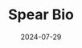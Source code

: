---  
layout: startup_page  
title: "Spear Bio"  
id: "spear.bio"  
permalink: "/spearbiospear.bio07292024/"  
website: "https://www.spear.bio"  
funding_round: "Series A"  
funding_amount: "$45M"  
investors: "Foresite Capital, Bio-Techne Corporation, Maverick Ventures, Yonjin Capital, CDH Investments"  
about: "Spear Bio is a biotechnology company developing ultra-sensitive protein biomarker measurement technology. Their proprietary SPEAR technology uses standard qPCR equipment to precisely measure proteins at the attomolar level, enabling advancements in protein research and early disease diagnostics. This technology offers significant advantages over conventional methods by requiring much smaller sample volumes."  
markets: "Biotechnology, Diagnostics, Protein Research, Health Care, Health Diagnostics"  
hq: "Woburn, Massachusetts, United States"  
founded_year: "2021"  
linkedin: "https://www.linkedin.com/company/spearbio"  
twitter: "https://twitter.com/spearbio"  
instagram: ""  
facebook: ""  
crunchbase: "https://www.crunchbase.com/organization/spear-bio"  
pitchbook: "https://pitchbook.com/profiles/company/463540-33"  

date_display: "29-Jul-2024"  
date: "2024-07-29"

# SEO Optimization  
meta_title: "Spear Bio - Series A Funding ($45M)"  
meta_description: "Spear Bio, Spear Bio is a biotechnology company developing ultra-sensitive protein biomarker measurement technology. Their proprietary SPEAR technology uses stan..."  
meta_keywords: "Spear Bio, Biotechnology, Diagnostics, Protein Research, Health Care, Health Diagnostics, Series A funding"  
canonical_url: "https://startup.projectstartups.com/spearbiospear.bio07292024/"  
---